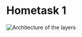 # Hometask 1

![Architecture of the layers](C:/Users/maha_/OneDrive/Documents/GitHub/Datalearn/DE-101/Module01/layers.jpg)